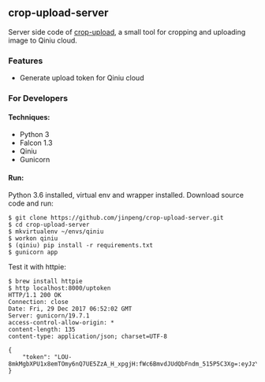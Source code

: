 ## crop-upload-server
Server side code of [crop-upload](https://github.com/jinpeng/crop-upload), a small tool for cropping and uploading image to Qiniu cloud.  

### Features
- Generate upload token for Qiniu cloud

### For Developers

#### Techniques:
- Python 3
- Falcon 1.3
- Qiniu
- Gunicorn

#### Run:
Python 3.6 installed, virtual env and wrapper installed.
Download source code and run:

```
$ git clone https://github.com/jinpeng/crop-upload-server.git
$ cd crop-upload-server
$ mkvirtualenv ~/envs/qiniu
$ workon qiniu
$ (qiniu) pip install -r requirements.txt
$ gunicorn app
```
Test it with httpie:

```
$ brew install httpie
$ http localhost:8000/uptoken
HTTP/1.1 200 OK
Connection: close
Date: Fri, 29 Dec 2017 06:52:02 GMT
Server: gunicorn/19.7.1
access-control-allow-origin: *
content-length: 135
content-type: application/json; charset=UTF-8

{
    "token": "LOU-8mkMgbXPU1x8emTOmy6nQ7UE5ZzA_H_xpgjH:fWc6BmvdJUdQbFndm_515P5C3Xg=:eyJzY29wZSI6ImppdHU6IiwiZGVhZGxpbmUiOjE1MTQ1MzM5MjJ9"
}
```

